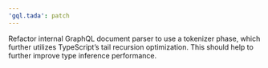 ```yaml
---
'gql.tada': patch
---
```


Refactor internal GraphQL document parser to use a tokenizer phase, which further utilizes TypeScript’s tail recursion optimization. This should help to further improve type inference performance.

